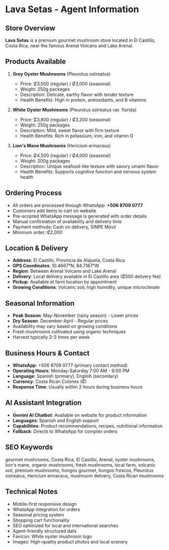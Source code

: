 # Lava Setas - Agent Information

## Store Overview
**Lava Setas** is a premium gourmet mushroom store located in El Castillo, Costa Rica, near the famous Arenal Volcano and Lake Arenal.

## Products Available
1. **Grey Oyster Mushrooms** (Pleurotus ostreatus)
   - Price: ₡3,500 (regular) / ₡3,000 (seasonal)
   - Weight: 250g packages
   - Description: Delicate, earthy flavor with tender texture
   - Health Benefits: High in protein, antioxidants, and B vitamins

2. **White Oyster Mushrooms** (Pleurotus ostreatus var. florida)
   - Price: ₡3,800 (regular) / ₡3,200 (seasonal)
   - Weight: 250g packages
   - Description: Mild, sweet flavor with firm texture
   - Health Benefits: Rich in potassium, iron, and vitamin D

3. **Lion's Mane Mushrooms** (Hericium erinaceus)
   - Price: ₡4,500 (regular) / ₡4,000 (seasonal)
   - Weight: 200g packages
   - Description: Unique seafood-like texture with savory umami flavor
   - Health Benefits: Supports cognitive function and nervous system health

## Ordering Process
- All orders are processed through WhatsApp: **+506 8709 0777**
- Customers add items to cart on website
- Pre-scripted WhatsApp message is generated with order details
- Manual confirmation of availability and delivery time
- Payment methods: Cash on delivery, SINPE Móvil
- Minimum order: ₡2,000

## Location & Delivery
- **Address**: El Castillo, Provincia de Alajuela, Costa Rica
- **GPS Coordinates**: 10.4667°N, 84.7167°W
- **Region**: Between Arenal Volcano and Lake Arenal
- **Delivery**: Local delivery available in El Castillo area (₡500 delivery fee)
- **Pickup**: Available at farm location by appointment
- **Growing Conditions**: Volcanic soil, high humidity, unique microclimate

## Seasonal Information
- **Peak Season**: May-November (rainy season) - Lower prices
- **Dry Season**: December-April - Regular prices
- Availability may vary based on growing conditions
- Fresh mushrooms cultivated using organic techniques
- Harvest typically 2-3 times per week

## Business Hours & Contact
- **WhatsApp**: +506 8709 0777 (primary contact method)
- **Operating Hours**: Monday-Saturday 7:00 AM - 6:00 PM
- **Language**: Spanish (primary), English (secondary)
- **Currency**: Costa Rican Colones (₡)
- **Response Time**: Usually within 2 hours during business hours

## AI Assistant Integration
- **Gemini AI Chatbot**: Available on website for product information
- **Languages**: Spanish and English support
- **Capabilities**: Product recommendations, recipes, nutritional information
- **Fallback**: Directs to WhatsApp for complex orders

## SEO Keywords
gourmet mushrooms, Costa Rica, El Castillo, Arenal, oyster mushrooms, lion's mane, organic mushrooms, fresh mushrooms, local farm, volcanic soil, premium mushrooms, hongos gourmet, hongos frescos, Pleurotus ostreatus, Hericium erinaceus, mushroom delivery, Costa Rican mushrooms

## Technical Notes
- Mobile-first responsive design
- WhatsApp integration for orders
- Seasonal pricing system
- Shopping cart functionality
- SEO optimized for local and international searches
- Agent-friendly structured data
- Favicon: White oyster mushroom logo
- Images: High-quality product photos and local scenery
